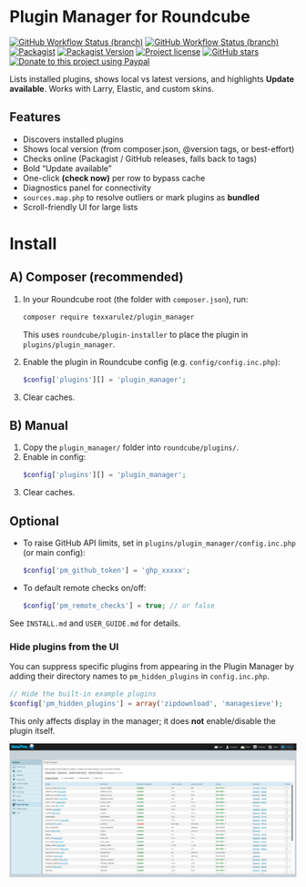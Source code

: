 # Plugin Manager for Roundcube

[![GitHub Workflow Status (branch)](https://img.shields.io/github/workflow/status/texxasrulez/plugin-plugin_manager/frontend/master?style=flat-square&label=build%20frontend)](https://github.com/texxasrulez/plugin-plugin_manager/actions)
[![GitHub Workflow Status (branch)](https://img.shields.io/github/workflow/status/texxasrulez/plugin-plugin_manager/backend/master?style=flat-square&label=build%20backend)](https://github.com/texxasrulez/plugin-plugin_manager/actions)
[![Packagist](https://img.shields.io/packagist/dt/texxasrulez/plugin_manager?style=flat-square)](https://packagist.org/packages/texxasrulez/plugin_manager)
[![Packagist Version](https://img.shields.io/packagist/v/texxasrulez/plugin_manager?style=flat-square)](https://packagist.org/packages/texxasrulez/plugin_manager)
[![Project license](https://img.shields.io/github/license/texxasrulez/plugin-plugin_manager?style=flat-square)](https://github.com/texxasrulez/plugin-plugin_manager/blob/v6/LICENSE)
[![GitHub stars](https://img.shields.io/github/stars/texxasrulez/plugin-plugin_manager?style=flat-square&logo=github)](https://github.com/texxasrulez/plugin-plugin_manager/stargazers)
[![Donate to this project using Paypal](https://img.shields.io/badge/paypal-donate-blue.svg?style=flat-square&logo=paypal)](https://www.paypal.me/texxasrulez)

Lists installed plugins, shows local vs latest versions, and highlights **Update available**. Works with Larry, Elastic, and custom skins.

## Features
- Discovers installed plugins
- Shows local version (from composer.json, @version tags, or best-effort)
- Checks online (Packagist / GitHub releases, falls back to tags)
- Bold “Update available”
- One-click **(check now)** per row to bypass cache
- Diagnostics panel for connectivity
- `sources.map.php` to resolve outliers or mark plugins as **bundled**
- Scroll-friendly UI for large lists


# Install

## A) Composer (recommended)

1. In your Roundcube root (the folder with `composer.json`), run:
   ```bash
   composer require texxarulez/plugin_manager
   ```
   This uses `roundcube/plugin-installer` to place the plugin in `plugins/plugin_manager`.

2. Enable the plugin in Roundcube config (e.g. `config/config.inc.php`):
   ```php
   $config['plugins'][] = 'plugin_manager';
   ```

3. Clear caches.

## B) Manual

1. Copy the `plugin_manager/` folder into `roundcube/plugins/`.
2. Enable in config:
   ```php
   $config['plugins'][] = 'plugin_manager';
   ```
3. Clear caches.

## Optional
- To raise GitHub API limits, set in `plugins/plugin_manager/config.inc.php` (or main config):
  ```php
  $config['pm_github_token'] = 'ghp_xxxxx';
  ```

- To default remote checks on/off:
  ```php
  $config['pm_remote_checks'] = true; // or false
  ```

See `INSTALL.md` and `USER_GUIDE.md` for details.

### Hide plugins from the UI
You can suppress specific plugins from appearing in the Plugin Manager by adding their directory names to
`pm_hidden_plugins` in `config.inc.php`.

```php
// Hide the built-in example plugins
$config['pm_hidden_plugins'] = array('zipdownload', 'managesieve');
```
This only affects display in the manager; it does **not** enable/disable the plugin itself.

![Alt text](/images/plugin-manager-screenshot.png?raw=true "Plugin Manager Screenshot")
